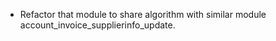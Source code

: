 - Refactor that module to share algorithm with similar module
  account_invoice_supplierinfo_update.
